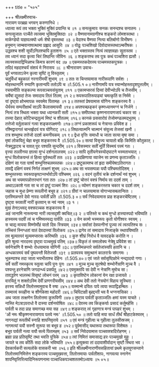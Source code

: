 +++
title = "५०५"

+++
श्रीलक्ष्मीरुवाच-  
नारायण परब्रह्म भगवन् करुणानिधे ।  
ध्यात्वा रूपं तव भक्ता भुक्तिं मुक्तिं प्रयान्ति च ॥१ ॥
सनत्कुमारः सनकः सनन्दश्च सनातनः ।  
सनत्सुजातः पञ्चैते त्वत्समा भुक्तिमुक्तिदाः ॥२ ॥
वैष्णवानामग्रणीश्च शङ्करो लोमशस्तथा ।  
मार्कण्डेयो याज्ञवल्क्यो धर्मः शेषो वृषस्तथा ॥३ ॥
वेदाश्च वैष्णवा नित्या बलिर्बाणो विभीषणः ।  
हनुमान् जाम्बवानश्वत्थामा प्रह्लाद आसुरिः ॥४ ॥
वोढुः पञ्चशिखो दिवोदासस्तथाऽम्बरीषकः ।  
उद्धवश्च शशी सूर्योऽनिलश्चापि हुताशनः ॥५ ॥
एते भक्तास्तव नित्यं त्वाज्ञावहाः सुतास्तव ।  
तव ध्यानं सदा कृत्वा चिरं तिष्ठन्ति जीविनः ॥६ ॥
शङ्करश्च तव पुत्रः कथं पञ्चशिरा ह्यसौ ।  
त्वत्स्वरूपाद्विभिन्नश्च किमत्र कारणं वद ॥७ ॥
एकमस्तकदेवस्य पञ्चमस्तकपुत्रकः ।  
तदिदं महदाश्चर्यं संशयं मे निरासय ॥८ ॥
श्रीनारायण उवाच-  
पूर्वं भगवताऽजेन कृत्वा सृष्टिं तु विस्तृताम् ।  
चतुर्विधां बहुकालं नरनारीमयीं शुभाम् ॥९ ॥
ततः स चिन्तयामास नारीरूपाणि सर्वशः ।  
मोहस्थानानि रम्याणि कृतान्यपि ततोऽपि च ॥1.505.१ ०॥
नारीणामपि यत्र स्यान्मोहस्तादृशपुत्तलीम् ।  
रचयामीति सङ्कल्प्य रूपसञ्चयसंयुताम् ॥११ ॥
एकामप्सरसं दिव्यां देवीभ्योऽपि च तैजसीम् ।  
सर्वेषां द्युसदां तेजः समादाय तिलं तिलम् ॥१ २॥
रूपरूपातिरूपाढ्यां चमत्कृतिं स निर्ममे ।  
यां दृष्ट्वा क्षोभमापन्नः स्वयमेव पितामहः ॥१ ३॥
ततस्तां प्रेषयामास योगिनः शङ्करस्य वै ।  
धैर्यस्य सम्परीक्षार्थं साऽपि कैलासमाययौ ॥१४॥
अपश्यच्छङ्करं कृष्णध्यानमग्नं च निर्जने ।  
नित्यं तत्र स्थिता भक्ता यथा ध्यानकरी सती ॥१५॥
समीपस्था कृष्णनारायणजापं चकार सा ।  
तस्या देहात् कोटिचन्द्रतुल्यं मिष्टं च शीतलम् ॥१६॥
कानकं प्रससारोग्रं तेजोमण्डलमद्भुतम् ।  
तत्तेजो वर्तुलाकारं गत्वा शङ्करपक्ष्मणोः ॥१७॥
लग्नं प्रकाशरूपं च नेत्रान्तः प्रविवेश ह ।  
रश्मिद्वारागतं चान्तर्हृदयं यत्र योगिराट् ॥१८॥
तिष्ठत्यात्मनि चात्मानं संयुज्य तेजसां खनौ ।  
तत्र शम्भुश्च तत्तेजो ददर्श कमनीयकम् ॥१ ९॥
द्वेधा वृत्तिः समाधौ च जाता सत्या मृषा समा ।  
मृषां लोकयितुं चेहा बभूव शङ्करस्य वै ॥1.505.२०॥
सत्यां विसृज्य चायातो बहिः किमिति कौतुकात् ।  
नेत्रमुद्धाट्य च यावत् पुरः पश्यति सुन्दरीम् ॥२१॥
विसस्मार सतीं मूर्तिं विस्मयं परमं गतः ।  
वृत्त्या तल्लीनया ज्ञात्वा मुग्धं दर्शनलालसम् ॥२२॥
सापि तृतीयनेत्रस्योद्घाटने भस्मताभयात् ।  
मुग्धं विलोकयन्तं तं हित्वा पूर्वस्थलीं ततः ॥२३ ॥
प्रदक्षिणाया व्याजेन सा प्रणम्य कृताञ्जलिः ।  
दक्षिणं सा गता पार्श्वं शम्भुनिश्चलमस्तकः ॥२४॥
द्रष्टुकामश्च तां हृदा समीयेषाऽतिरागतः ।  
तावद्वै दक्षिणं वक्त्रं निर्गतं तत्क्षणं शुभम् ॥२५॥
अथ सा भयसम्पन्ना ययौ पश्चिमतोदिशम् ।  
शम्भुस्तस्याः स्वरूपाकृष्टान्तर्भावोऽपि पश्चिमम् ॥२६ ॥
वदनं तृतीयं चक्रे दर्शनार्थं नवं शुभम् ।  
अथ सा भयमापन्नोत्तरभागं गता ततः ॥२७॥
तां द्रष्टुं चोत्तरं वक्त्रं निर्माय सा ददर्श ताम् ।  
अथाऽऽकाशे गता सा च तां द्रष्टुं पञ्चमं शिरः ॥२८॥
व्योमगं शङ्करस्तत्र चकार च ददर्श ताम् ।  
जहास च मुधा प्रेम्णा रूपलीनो बभूव ह ॥२१॥
ग्रीवां न चालयामास योगाभ्यासबलान्वितः ।  
एतस्मिन्नन्तरे देवो नारदः पार्वतीं प्रति ॥1.505.३ ०॥
सर्वं निवेदयामास प्राह शङ्करचेष्टितम् ।  
दृष्ट्वा रूपवतीं नारीं कृतवान् स नवं नवम् ॥३ १ ।  
मुखं तेनाऽभवद् वक्त्रपञ्चक शङ्करस्य वै ।  
अहं जानामि नास्त्यन्या नारी त्वत्सदृशी क्वचित्॥३ २ ॥
पतिस्ते च कथं मुग्धो हास्यास्पदो भविष्यति ।  
हास्यस्य पदवीं त्वं च गमिष्यस्यद्य पार्वति ॥३३ ॥
येन कामो भस्मरूपः कृतो योगीश्वरः स्वयम् ।  
स चाद्य मायया विष्णोर्मोहं यातो दिवः स्त्रियाम् ॥३४॥
सर्वासां देवपत्नीनां पूज्या त्वं त्वत्पतिश्च सः ।  
तच्चित्तं स्निग्धतां यातं देवदास्यां विलोकय ॥३५॥
द्रागेव तां समादाय निजाङ्के स्थापयिष्यति ।  
तव मूल्यात्परं मूल्यमप्सरसः करिष्यति ॥३६ ॥
कुरु शीघ्रं निरोधं वै यावदङ्के करोति न ।  
इति श्रुत्वा नारदस्य दृष्ट्वा पञ्चमुखं पतिम् ॥३७॥
विकृतं तं समालोक्य नेत्रेषु प्रविवेश सा ।  
सर्वनेत्राणि वै शम्भोः रोधयामास योगिनी ॥३८॥
एतस्मिन्नन्तरे सर्वतेजांस्यपि हतानि च ।  
अन्धकारमयं सर्वं पुष्पवन्तौ वितेजसौ ॥३९ ॥
प्रलयस्य समुत्थानं कालरात्रेः समागमः ।  
भूकम्पाश्च तदा जाता भयभीताश्च देहिनः ॥1.505.४०॥
एवं जाते सर्वसृष्टिक्षोभे नन्द्यादयो गणाः ।  
सर्वे सतीं नमस्कृत्य स्तुत्वा चापि पुनः पुनः ॥४१ ॥
मुञ्च मुञ्च सुरश्रेष्ठे शम्भोर्नेत्राणि मुञ्च वै ।  
पश्यन्तु हरनेत्राणि जगदान्ध्यं प्रसर्पतु ॥४२॥
एवमुक्तापि सा देवी न नेत्राणि मुमोच सा।  
तावद्धरेण भालस्थं विसृष्टं लोचनं परम् ॥४३ ॥
कृपाविष्टेन लोकानां येन रक्षा प्रजायते ।  
वारयितुं न शक्तोऽस्मि देवीं प्राणगरीयसीम् ॥४४॥
अथ देवी ततो नेत्रयोगं विहाय सुस्थिरा ।  
हरस्य सन्निधौ तिलोत्तमामुवाच वै रुषा ॥४५॥
यस्मान्मे दयितः पापे त्वया रूपाद्विडम्बितः ।  
तस्मात्त्वं रूपहीना च शीर्णकेशा महोदरी ॥४६॥
चिपिटाक्षी बृहद्दन्ती भव वै भग्ननासिका ।  
अथ जाता तत्क्षणेन तिलोत्तमा कुरूपिणी ॥४७॥
तुष्टाव पार्वतीं कृताञ्जलिः क्षमां यस्म याचते ।  
नास्ति मेऽत्राऽपराधो वै दास्या दर्शनयोषितः ॥४८॥
देवस्य तव किङ्कर्याः प्रसादं कर्तुमर्हसि ।  
पार्वती च तदा प्राह समागच्छ मया सह ॥४९॥
शङ्करात् त्वं गृहाणात्र मन्त्रं पापहरं शुभम् ।  
'ओं नमः श्रीकृष्णनारायणाय पतये नमः' ॥1.505.५० ॥
ततो याहि मया सार्धं तीर्थं श्रीहाटकेश्वरम् ।  
नागनद्यां रूपतीर्थे स्नाहि शापनिवृत्तये ॥५१ ॥
एवं मन्त्रं गृहीत्वा च गृहीत्वा तुलसीस्रजम् ।  
नागमत्यां ययौ सस्नौ सुरूपा सा बभूव ह ॥५२॥
पूर्वमासीद् यथारूपा तथारूपा विशेषतः ।  
बभूव पार्वती नत्वा ययौ सत्ये पितामहम् ॥५३ ॥
सर्वं निवेदयामास पञ्चवक्त्रादिरोहणम् ।  
ब्रह्मा प्राह प्रतिसृष्टिं तथा भवति पुत्रिके ॥५४॥
त्वां निमित्तं समासाद्य हरः पञ्चमुखो मुहुः ।  
जायते च तव कीर्तिः सदा लोके भविष्यति ॥५५॥
इत्युक्त्वा तां ददावाशीर्वादान् सृष्टौ स्थिरा भव ।  
देवकार्यकरी सत्यलोके वासकरी भव ॥५६॥
इति श्रीलक्ष्मीनाराणीयसहितायां प्रथमे कृतयुगसन्ताने तिलोत्तमानिमित्तेन शङ्करस्य पञ्चमुखवत्ता, तिलोत्तमायाः पार्वतीशापः, नागवत्या स्नानेन शापनिवृत्तिरित्यादिनिरूपणनामा पञ्चाधिकपञ्चशततमोऽध्यायः ॥५ ०५॥
    
